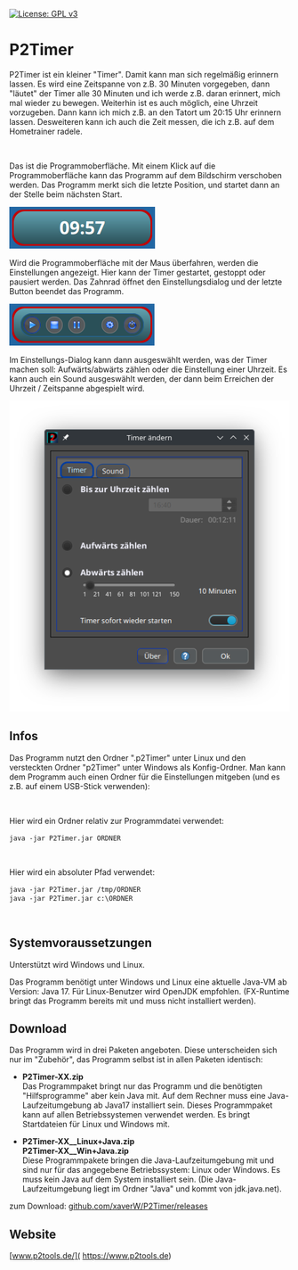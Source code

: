 [![License: GPL v3](https://img.shields.io/badge/License-GPL%20v3-blue.svg)](http://www.gnu.org/licenses/gpl-3.0)

# P2Timer

P2Timer ist ein kleiner "Timer". Damit kann man sich regelmäßig erinnern lassen. Es wird eine Zeitspanne von z.B. 30 Minuten vorgegeben, dann "läutet" der Timer alle 30 Minuten und ich werde z.B. daran erinnert, mich mal wieder zu bewegen. Weiterhin ist es auch möglich, eine Uhrzeit vorzugeben. Dann kann ich mich z.B. an den Tatort um 20:15 Uhr erinnern lassen. Desweiteren kann ich auch die Zeit messen, die ich z.B. auf dem Hometrainer radele.

<br />

Das ist die Programmoberfläche. Mit einem Klick auf die Programmoberfläche kann das Programm auf dem Bildschirm verschoben werden. Das Programm merkt sich die letzte Position, und startet dann an der Stelle beim nächsten Start.

![Programmoberfläche](instructions/P2Timer_1.png)

Wird die Programmoberfläche mit der Maus überfahren, werden die Einstellungen angezeigt. Hier kann der Timer gestartet, gestoppt oder pausiert werden. Das Zahnrad öffnet den Einstellungsdialog und der letzte Button beendet das Programm.

![Menü](instructions/P2Timer_2.png)

Im Einstellungs-Dialog kann dann ausgeswählt werden, was der Timer machen soll: Aufwärts/abwärts zählen oder die Einstellung einer Uhrzeit. Es kann auch ein Sound ausgeswählt werden, der dann beim Erreichen der Uhrzeit / Zeitspanne abgespielt wird.

![Einstellungen](instructions/P2Timer_3.png)


## Infos

Das Programm nutzt den Ordner ".p2Timer" unter Linux und den versteckten Ordner "p2Timer" unter Windows als
Konfig-Ordner. Man kann dem Programm auch einen Ordner für die Einstellungen mitgeben (und es z.B. auf einem USB-Stick
verwenden):

<br />

Hier wird ein Ordner relativ zur Programmdatei verwendet:
```
java -jar P2Timer.jar ORDNER
```
<br />

Hier wird ein absoluter Pfad verwendet:
```
java -jar P2Timer.jar /tmp/ORDNER
java -jar P2Timer.jar c:\ORDNER
```
<br />


## Systemvoraussetzungen

Unterstützt wird Windows und Linux.

Das Programm benötigt unter Windows und Linux eine aktuelle Java-VM ab Version: Java 17. Für Linux-Benutzer wird
OpenJDK empfohlen. (FX-Runtime bringt das Programm bereits mit und muss nicht installiert werden).
<br />

## Download

Das Programm wird in drei Paketen angeboten. Diese unterscheiden sich nur im "Zubehör", das Programm selbst ist in allen
Paketen identisch:

- **P2Timer-XX.zip**  
  Das Programmpaket bringt nur das Programm und die benötigten "Hilfsprogramme" aber kein Java mit. Auf dem Rechner muss
  eine Java-Laufzeitumgebung ab Java17 installiert sein. Dieses Programmpaket kann auf allen Betriebssystemen verwendet
  werden. Es bringt Startdateien für Linux und Windows mit.

- **P2Timer-XX__Linux+Java.zip**  
  **P2Timer-XX__Win+Java.zip**  
  Diese Programmpakete bringen die Java-Laufzeitumgebung mit und sind nur für das angegebene Betriebssystem: Linux oder
  Windows. Es muss kein Java auf dem System installiert sein. (Die Java-Laufzeitumgebung liegt im Ordner "Java" und
  kommt von jdk.java.net).

zum Download: [github.com/xaverW/P2Timer/releases](https://github.com/xaverW/P2Timer/releases)
<br />

## Website

[www.p2tools.de/]( https://www.p2tools.de)
